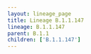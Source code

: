```yaml
---
layout: lineage_page
title: Lineage B.1.1.147
lineage: B.1.1.147
parent: B.1.1
children: ['B.1.1.147']
---
```

